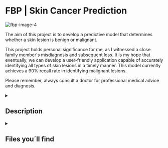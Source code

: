 


# FBP | Skin Cancer Prediction

![fbp-image-4](https://github.com/larahdm2/Final-Bootcamp-Project/assets/138598135/616e77fd-242b-442d-9e97-a97f39b1dd72)

<p>
The aim of this project is to develop a predictive model that determines whether a skin lesion is benign or malignant.
<p>
This project holds personal significance for me, as I witnessed a close family member's misdiagnosis and subsequent loss. It is my hope that eventually, we can develop a user-friendly application capable of accurately identifying all types of skin lesions in a timely manner.
This model currently achieves a 90% recall rate in identifying malignant lesions.
<p>
Please remember, always consult a doctor for professional medical advice and diagnosis.
<p>
  
</details>

<details>
  <summary>
   <h2>Description</h2>
  </summary>
<p>
The input images are from the HAM 10000 dataset: https://dataverse.harvard.edu/dataset.xhtml?persistentId=doi:10.7910/DVN/DBW86T. Due to computer memory constraints, I divided the dataset into three subsets: one for modeling black and white images, another for modeling RGB images, and the third one for testing both.
<p>
The project requirements included web scraping, and I also incorporated insights from the World Health Organization webpage.
<p>
  

</details>

<details>
  <summary>
   <h2>Files you´ll find</h2>
  </summary>

  <p>
  The work is divided in 3 notebooks: modelling, scrapping and statistics.
  <p>
  The first notebook contains explanations regarding image processing, modeling, and conclusions. Since the image dataset is quite large, I kindly request that you download the images from the main source. During the process, I also created and saved arrays, which are also heavy, so I won't be uploading them either. However, if you wish to test the models, you can upload the attached model files.
   <p>
  This is the link to the Tableau work:
  https://public.tableau.com/shared/5WFDHTKNG?:display_count=n&:origin=viz_share_link
